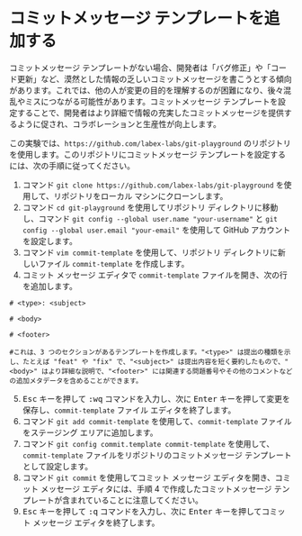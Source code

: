 # コミットメッセージ テンプレートを追加する

コミットメッセージ テンプレートがない場合、開発者は「バグ修正」や「コード更新」など、漠然とした情報の乏しいコミットメッセージを書こうとする傾向があります。これでは、他の人が変更の目的を理解するのが困難になり、後々混乱やミスにつながる可能性があります。コミットメッセージ テンプレートを設定することで、開発者はより詳細で情報の充実したコミットメッセージを提供するように促され、コラボレーションと生産性が向上します。

この実験では、`https://github.com/labex-labs/git-playground` のリポジトリを使用します。このリポジトリにコミットメッセージ テンプレートを設定するには、次の手順に従ってください。

1. コマンド `git clone https://github.com/labex-labs/git-playground` を使用して、リポジトリをローカル マシンにクローンします。
2. コマンド `cd git-playground` を使用してリポジトリ ディレクトリに移動し、コマンド `git config --global user.name "your-username"` と `git config --global user.email "your-email"` を使用して GitHub アカウントを設定します。
3. コマンド `vim commit-template` を使用して、リポジトリ ディレクトリに新しいファイル `commit-template` を作成します。
4. コミット メッセージ エディタで `commit-template` ファイルを開き、次の行を追加します。

```shell
# <type>: <subject>

# <body>

# <footer>

#これは、3 つのセクションがあるテンプレートを作成します。"<type>" は提出の種類を示し、たとえば "feat" や "fix" で、"<subject>" は提出内容を短く要約したもので、"<body>" はより詳細な説明で、"<footer>" には関連する問題番号やその他のコメントなどの追加メタデータを含めることができます。
```

5. <kbd>Esc</kbd> キーを押して <kbd>:wq</kbd> コマンドを入力し、次に <kbd>Enter</kbd> キーを押して変更を保存し、`commit-template` ファイル エディタを終了します。
6. コマンド `git add commit-template` を使用して、`commit-template` ファイルをステージング エリアに追加します。
7. コマンド `git config commit.template commit-template` を使用して、`commit-template` ファイルをリポジトリのコミットメッセージ テンプレートとして設定します。
8. コマンド `git commit` を使用してコミット メッセージ エディタを開き、コミット メッセージ エディタには、手順 4 で作成したコミットメッセージ テンプレートが含まれていることに注意してください。
9. <kbd>Esc</kbd> キーを押して <kbd>:q</kbd> コマンドを入力し、次に <kbd>Enter</kbd> キーを押してコミット メッセージ エディタを終了します。
